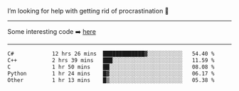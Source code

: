 I’m looking for help with getting rid of procrastination 🤔

-----

Some interesting code :arrow_right: [here](https://github.com/zhen8838/playground)

-----

<!--START_SECTION:waka-->

```txt
C#            12 hrs 26 mins  █████████████▓░░░░░░░░░░░   54.40 %
C++           2 hrs 39 mins   ███░░░░░░░░░░░░░░░░░░░░░░   11.59 %
C             1 hr 50 mins    ██░░░░░░░░░░░░░░░░░░░░░░░   08.08 %
Python        1 hr 24 mins    █▓░░░░░░░░░░░░░░░░░░░░░░░   06.17 %
Other         1 hr 13 mins    █▒░░░░░░░░░░░░░░░░░░░░░░░   05.38 %
```

<!--END_SECTION:waka-->

<!--
**zhen8838/zhen8838** is a ✨ _special_ ✨ repository because its `README.md` (this file) appears on your GitHub profile.

Here are some ideas to get you started:

- 🔭 I’m currently working on ...
- 🌱 I’m currently learning ...
- 👯 I’m looking to collaborate on ...
 ...
- 💬 Ask me about ...
- 📫 How to reach me: ...
- 😄 Pronouns: ...
- ⚡ Fun fact: ...
-->
